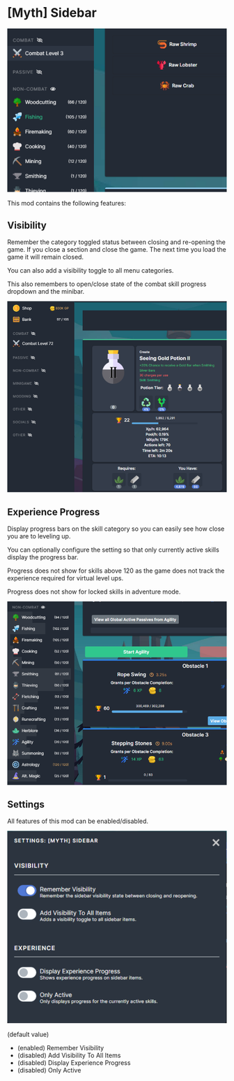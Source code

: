 # [Myth] Sidebar

![Sidebar](images/banner.png)

This mod contains the following features:

## Visibility

Remember the category toggled status between closing and re-opening the game. If you close a section and close the game. The next time you load the game it will remain closed.

You can also add a visibility toggle to all menu categories.

This also remembers to open/close state of the combat skill progress dropdown and the minibar.

![Toggle](images/toggle.png)

## Experience Progress

Display progress bars on the skill category so you can easily see how close you are to leveling up.

You can optionally configure the setting so that only currently active skills display the progress bar.

Progress does not show for skills above 120 as the game does not track the experience required for virtual level ups.

Progress does not show for locked skills in adventure mode.

![Progress](images/progress.png)

## Settings

All features of this mod can be enabled/disabled.

![Settings](images/settings.png)

(default value)
* (enabled) Remember Visibility
* (disabled) Add Visibility To All Items
* (disabled) Display Experience Progress
* (disabled) Only Active
